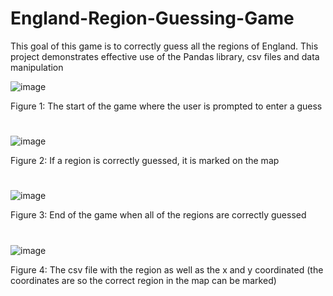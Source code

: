 # England-Region-Guessing-Game
This goal of this game is to correctly guess all the regions of England. This project demonstrates effective use of the Pandas library, csv files and data manipulation






![image](https://user-images.githubusercontent.com/96390217/184439735-074e59e9-7241-4b71-9099-08fe7c1409cb.png)

Figure 1: The start of the game where the user is prompted to enter a guess
#
![image](https://user-images.githubusercontent.com/96390217/184440423-01d64fb0-5e52-4bb1-83bd-d3766e4a4e54.png)

Figure 2: If a region is correctly guessed, it is marked on the map
#
![image](https://user-images.githubusercontent.com/96390217/184440933-c9220c43-a281-422a-b7fb-db75af014351.png)

Figure 3: End of the game when all of the regions are correctly guessed
#
![image](https://user-images.githubusercontent.com/96390217/184441219-32ca0b71-e34f-410d-b6fe-6d93949649c4.png)

Figure 4: The csv file with the region as well as the x and y coordinated (the coordinates are so the correct region in the map can be marked)



